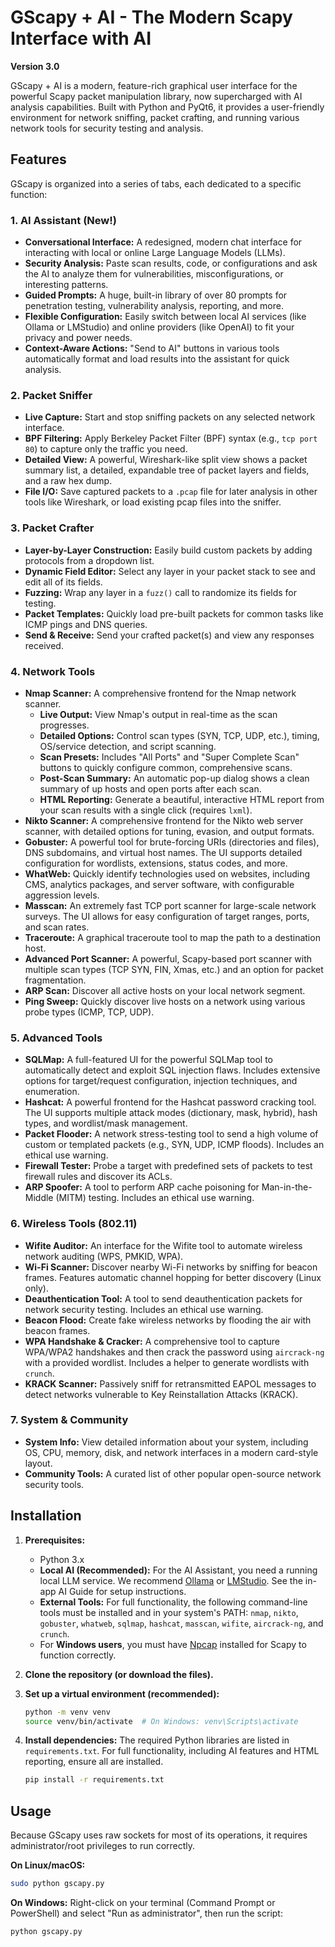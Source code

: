 # GScapy + AI - The Modern Scapy Interface with AI

**Version 3.0**

GScapy + AI is a modern, feature-rich graphical user interface for the powerful Scapy packet manipulation library, now supercharged with AI analysis capabilities. Built with Python and PyQt6, it provides a user-friendly environment for network sniffing, packet crafting, and running various network tools for security testing and analysis.

## Features

GScapy is organized into a series of tabs, each dedicated to a specific function:

### 1. AI Assistant (New!)
- **Conversational Interface:** A redesigned, modern chat interface for interacting with local or online Large Language Models (LLMs).
- **Security Analysis:** Paste scan results, code, or configurations and ask the AI to analyze them for vulnerabilities, misconfigurations, or interesting patterns.
- **Guided Prompts:** A huge, built-in library of over 80 prompts for penetration testing, vulnerability analysis, reporting, and more.
- **Flexible Configuration:** Easily switch between local AI services (like Ollama or LMStudio) and online providers (like OpenAI) to fit your privacy and power needs.
- **Context-Aware Actions:** "Send to AI" buttons in various tools automatically format and load results into the assistant for quick analysis.

### 2. Packet Sniffer
- **Live Capture:** Start and stop sniffing packets on any selected network interface.
- **BPF Filtering:** Apply Berkeley Packet Filter (BPF) syntax (e.g., `tcp port 80`) to capture only the traffic you need.
- **Detailed View:** A powerful, Wireshark-like split view shows a packet summary list, a detailed, expandable tree of packet layers and fields, and a raw hex dump.
- **File I/O:** Save captured packets to a `.pcap` file for later analysis in other tools like Wireshark, or load existing pcap files into the sniffer.

### 3. Packet Crafter
- **Layer-by-Layer Construction:** Easily build custom packets by adding protocols from a dropdown list.
- **Dynamic Field Editor:** Select any layer in your packet stack to see and edit all of its fields.
- **Fuzzing:** Wrap any layer in a `fuzz()` call to randomize its fields for testing.
- **Packet Templates:** Quickly load pre-built packets for common tasks like ICMP pings and DNS queries.
- **Send & Receive:** Send your crafted packet(s) and view any responses received.

### 4. Network Tools
- **Nmap Scanner:** A comprehensive frontend for the Nmap network scanner.
    - **Live Output:** View Nmap's output in real-time as the scan progresses.
    - **Detailed Options:** Control scan types (SYN, TCP, UDP, etc.), timing, OS/service detection, and script scanning.
    - **Scan Presets:** Includes "All Ports" and "Super Complete Scan" buttons to quickly configure common, comprehensive scans.
    - **Post-Scan Summary:** An automatic pop-up dialog shows a clean summary of up hosts and open ports after each scan.
    - **HTML Reporting:** Generate a beautiful, interactive HTML report from your scan results with a single click (requires `lxml`).
- **Nikto Scanner:** A comprehensive frontend for the Nikto web server scanner, with detailed options for tuning, evasion, and output formats.
- **Gobuster:** A powerful tool for brute-forcing URIs (directories and files), DNS subdomains, and virtual host names. The UI supports detailed configuration for wordlists, extensions, status codes, and more.
- **WhatWeb:** Quickly identify technologies used on websites, including CMS, analytics packages, and server software, with configurable aggression levels.
- **Masscan:** An extremely fast TCP port scanner for large-scale network surveys. The UI allows for easy configuration of target ranges, ports, and scan rates.
- **Traceroute:** A graphical traceroute tool to map the path to a destination host.
- **Advanced Port Scanner:** A powerful, Scapy-based port scanner with multiple scan types (TCP SYN, FIN, Xmas, etc.) and an option for packet fragmentation.
- **ARP Scan:** Discover all active hosts on your local network segment.
- **Ping Sweep:** Quickly discover live hosts on a network using various probe types (ICMP, TCP, UDP).

### 5. Advanced Tools
- **SQLMap:** A full-featured UI for the powerful SQLMap tool to automatically detect and exploit SQL injection flaws. Includes extensive options for target/request configuration, injection techniques, and enumeration.
- **Hashcat:** A powerful frontend for the Hashcat password cracking tool. The UI supports multiple attack modes (dictionary, mask, hybrid), hash types, and wordlist/mask management.
- **Packet Flooder:** A network stress-testing tool to send a high volume of custom or templated packets (e.g., SYN, UDP, ICMP floods). Includes an ethical use warning.
- **Firewall Tester:** Probe a target with predefined sets of packets to test firewall rules and discover its ACLs.
- **ARP Spoofer:** A tool to perform ARP cache poisoning for Man-in-the-Middle (MITM) testing. Includes an ethical use warning.

### 6. Wireless Tools (802.11)
- **Wifite Auditor:** An interface for the Wifite tool to automate wireless network auditing (WPS, PMKID, WPA).
- **Wi-Fi Scanner:** Discover nearby Wi-Fi networks by sniffing for beacon frames. Features automatic channel hopping for better discovery (Linux only).
- **Deauthentication Tool:** A tool to send deauthentication packets for network security testing. Includes an ethical use warning.
- **Beacon Flood:** Create fake wireless networks by flooding the air with beacon frames.
- **WPA Handshake & Cracker:** A comprehensive tool to capture WPA/WPA2 handshakes and then crack the password using `aircrack-ng` with a provided wordlist. Includes a helper to generate wordlists with `crunch`.
- **KRACK Scanner:** Passively sniff for retransmitted EAPOL messages to detect networks vulnerable to Key Reinstallation Attacks (KRACK).

### 7. System & Community
- **System Info:** View detailed information about your system, including OS, CPU, memory, disk, and network interfaces in a modern card-style layout.
- **Community Tools:** A curated list of other popular open-source network security tools.

## Installation

1.  **Prerequisites:**
    - Python 3.x
    - **Local AI (Recommended):** For the AI Assistant, you need a running local LLM service. We recommend [Ollama](https://ollama.com/) or [LMStudio](https://lmstudio.ai/). See the in-app AI Guide for setup instructions.
    - **External Tools:** For full functionality, the following command-line tools must be installed and in your system's PATH: `nmap`, `nikto`, `gobuster`, `whatweb`, `sqlmap`, `hashcat`, `masscan`, `wifite`, `aircrack-ng`, and `crunch`.
    - For **Windows users**, you must have [Npcap](https://npcap.com/) installed for Scapy to function correctly.

2.  **Clone the repository (or download the files).**

3.  **Set up a virtual environment (recommended):**
    ```bash
    python -m venv venv
    source venv/bin/activate  # On Windows: venv\Scripts\activate
    ```

4.  **Install dependencies:**
    The required Python libraries are listed in `requirements.txt`. For full functionality, including AI features and HTML reporting, ensure all are installed.
    ```bash
    pip install -r requirements.txt
    ```

## Usage

Because GScapy uses raw sockets for most of its operations, it requires administrator/root privileges to run correctly.

**On Linux/macOS:**
```bash
sudo python gscapy.py
```

**On Windows:**
Right-click on your terminal (Command Prompt or PowerShell) and select "Run as administrator", then run the script:
```bash
python gscapy.py
```
